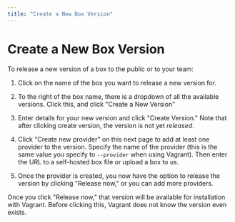 ```yaml
---
title: "Create a New Box Version"
---
```


# Create a New Box Version

To release a new version of a box to the public or to your team:

  1. Click on the name of the box you want to release a new version for.

  2. To the right of the box name, there is a dropdown of all the available
     versions. Click this, and click "Create a New Version"

  3. Enter details for your new version and click "Create Version." Note that
     after clicking create version, the version is not yet _released_.

  4. Click "Create new provider" on this next page to add at least one
     provider to the version. Specify the name of the provider (this is the
     same value you specify to `--provider` when using Vagrant). Then
     enter the URL to a self-hosted box file or upload a box to us.

  5. Once the provider is created, you now have the option to release the
     version by clicking "Release now," or you can add more providers.

Once you click "Release now," that version will be available for installation
with Vagrant. Before clicking this, Vagrant does not know the version even
exists.

